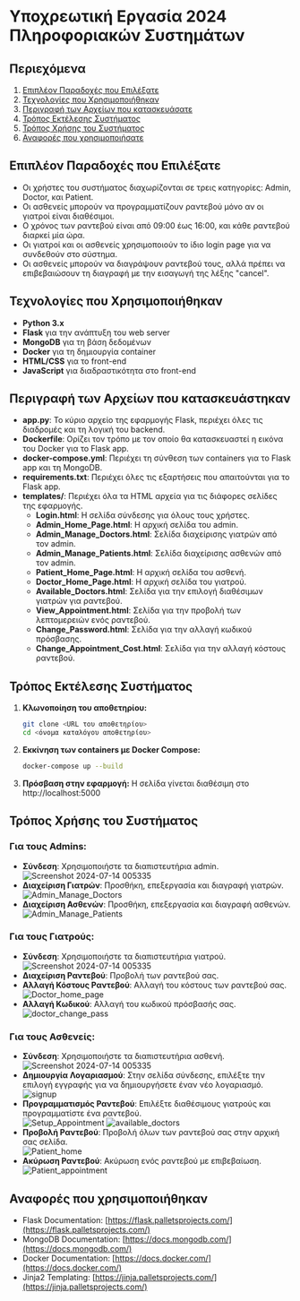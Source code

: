 # Υποχρεωτική Εργασία 2024 Πληροφοριακών Συστημάτων

## Περιεχόμενα

1. [Επιπλέον Παραδοχές που Επιλέξατε](#επιπλέον-παραδοχές-που-επιλέξατε)
2. [Τεχνολογίες που Χρησιμοποιήθηκαν](#τεχνολογίες-που-χρησιμοποιήθηκαν)
3. [Περιγραφή των Αρχείων που κατασκευάσατε](#περιγραφή-των-αρχείων-που-κατασκευάσατε)
4. [Τρόπος Εκτέλεσης Συστήματος](#τρόπος-εκτέλεσης-συστήματος)
5. [Τρόπος Χρήσης του Συστήματος](#τρόπος-χρήσης-του-συστήματος)
6. [Αναφορές που χρησιμοποιήσατε](#αναφορές-που-χρησιμοποιήσατε)

## Επιπλέον Παραδοχές που Επιλέξατε

- Οι χρήστες του συστήματος διαχωρίζονται σε τρεις κατηγορίες: Admin, Doctor, και Patient.
- Οι ασθενείς μπορούν να προγραμματίζουν ραντεβού μόνο αν οι γιατροί είναι διαθέσιμοι.
- Ο χρόνος των ραντεβού είναι από 09:00 έως 16:00, και κάθε ραντεβού διαρκεί μία ώρα.
- Οι γιατροί και οι ασθενείς χρησιμοποιούν το ίδιο login page για να συνδεθούν στο σύστημα.
- Οι ασθενείς μπορούν να διαγράψουν ραντεβού τους, αλλά πρέπει να επιβεβαιώσουν τη διαγραφή με την εισαγωγή της λέξης "cancel".

## Τεχνολογίες που Χρησιμοποιήθηκαν

- **Python 3.x**
- **Flask** για την ανάπτυξη του web server
- **MongoDB** για τη βάση δεδομένων
- **Docker** για τη δημιουργία container
- **HTML/CSS** για το front-end
- **JavaScript** για διαδραστικότητα στο front-end

## Περιγραφή των Αρχείων που κατασκευάστηκαν

- **app.py**: Το κύριο αρχείο της εφαρμογής Flask, περιέχει όλες τις διαδρομές και τη λογική του backend.
- **Dockerfile**: Ορίζει τον τρόπο με τον οποίο θα κατασκευαστεί η εικόνα του Docker για το Flask app.
- **docker-compose.yml**: Περιέχει τη σύνθεση των containers για το Flask app και τη MongoDB.
- **requirements.txt**: Περιέχει όλες τις εξαρτήσεις που απαιτούνται για το Flask app.
- **templates/**: Περιέχει όλα τα HTML αρχεία για τις διάφορες σελίδες της εφαρμογής.
  - **Login.html**: Η σελίδα σύνδεσης για όλους τους χρήστες.
  - **Admin_Home_Page.html**: Η αρχική σελίδα του admin.
  - **Admin_Manage_Doctors.html**: Σελίδα διαχείρισης γιατρών από τον admin.
  - **Admin_Manage_Patients.html**: Σελίδα διαχείρισης ασθενών από τον admin.
  - **Patient_Home_Page.html**: Η αρχική σελίδα του ασθενή.
  - **Doctor_Home_Page.html**: Η αρχική σελίδα του γιατρού.
  - **Available_Doctors.html**: Σελίδα για την επιλογή διαθέσιμων γιατρών για ραντεβού.
  - **View_Appointment.html**: Σελίδα για την προβολή των λεπτομερειών ενός ραντεβού.
  - **Change_Password.html**: Σελίδα για την αλλαγή κωδικού πρόσβασης.
  - **Change_Appointment_Cost.html**: Σελίδα για την αλλαγή κόστους ραντεβού.

## Τρόπος Εκτέλεσης Συστήματος

1. **Κλωνοποίηση του αποθετηρίου:**
    ```sh
    git clone <URL του αποθετηρίου>
    cd <όνομα καταλόγου αποθετηρίου>
    ```

2. **Εκκίνηση των containers με Docker Compose:**
    ```sh
    docker-compose up --build
    ```

3. **Πρόσβαση στην εφαρμογή:**
    Η σελίδα γίνεται διαθέσιμη στο http://localhost:5000

## Τρόπος Χρήσης του Συστήματος

### Για τους Admins:
- **Σύνδεση**: Χρησιμοποιήστε τα διαπιστευτήρια admin.<br/>
![Screenshot 2024-07-14 005335](https://github.com/user-attachments/assets/bf9002cf-35b6-4b12-ad2a-c8bc4c214aa9)
- **Διαχείριση Γιατρών**: Προσθήκη, επεξεργασία και διαγραφή γιατρών.<br/>
![Admin_Manage_Doctors](https://github.com/user-attachments/assets/2f2892dd-35c0-4cd9-a193-1d162327ec58)
- **Διαχείριση Ασθενών**: Προσθήκη, επεξεργασία και διαγραφή ασθενών.<br/>
![Admin_Manage_Patients](https://github.com/user-attachments/assets/cc13c40c-6795-4e74-acb3-93eee6dba46c)

### Για τους Γιατρούς:
- **Σύνδεση**: Χρησιμοποιήστε τα διαπιστευτήρια γιατρού.<br/>
![Screenshot 2024-07-14 005335](https://github.com/user-attachments/assets/b2c34714-bc1c-4696-b15f-1026d73b927c)
- **Διαχείριση Ραντεβού**: Προβολή των ραντεβού σας.
- **Αλλαγή Κόστους Ραντεβού**: Αλλαγή του κόστους των ραντεβού σας.<br/>
![Doctor_home_page](https://github.com/user-attachments/assets/e6c0567f-f076-491b-a734-2b64016e0679)
- **Αλλαγή Κωδικού**: Αλλαγή του κωδικού πρόσβασής σας.<br/>
![doctor_change_pass](https://github.com/user-attachments/assets/ad86e58f-85eb-4040-b668-8dd14c7a7921)

### Για τους Ασθενείς:
- **Σύνδεση**: Χρησιμοποιήστε τα διαπιστευτήρια ασθενή.<br/>
![Screenshot 2024-07-14 005335](https://github.com/user-attachments/assets/afee41c0-271f-4685-a84e-a29052e5312c)
- **Δημιουργία Λογαριασμού**: Στην σελίδα σύνδεσης, επιλέξτε την επιλογή εγγραφής για να δημιουργήσετε έναν νέο λογαριασμό.<br/>
![signup](https://github.com/user-attachments/assets/cd7f1d00-c5fa-4711-aa49-931d49e77a63)
- **Προγραμματισμός Ραντεβού**: Επιλέξτε διαθέσιμους γιατρούς και προγραμματίστε ένα ραντεβού.<br/>
![Setup_Appointment](https://github.com/user-attachments/assets/e09a5c60-cb9d-4579-a234-b001bb0b09d3)
![available_doctors](https://github.com/user-attachments/assets/b56f8747-7471-4800-96e9-81dc78dc0c1b)
- **Προβολή Ραντεβού**: Προβολή όλων των ραντεβού σας στην αρχική σας σελίδα.<br/>
![Patient_home](https://github.com/user-attachments/assets/da364d3b-9606-43b0-b878-229b8ee90374)
- **Ακύρωση Ραντεβού**: Ακύρωση ενός ραντεβού με επιβεβαίωση.<br/>
![Patient_appointment](https://github.com/user-attachments/assets/d2ffb8b4-687f-4ecd-b865-2db9b07bc2c6)


## Αναφορές που χρησιμοποιήθηκαν

- Flask Documentation: [https://flask.palletsprojects.com/](https://flask.palletsprojects.com/)
- MongoDB Documentation: [https://docs.mongodb.com/](https://docs.mongodb.com/)
- Docker Documentation: [https://docs.docker.com/](https://docs.docker.com/)
- Jinja2 Templating: [https://jinja.palletsprojects.com/](https://jinja.palletsprojects.com/)
